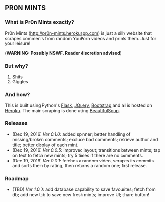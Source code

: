 ## PR0N MINTS


### What is Pr0n Mints exactly?

Pr0n Mints (http://pr0n-mints.herokuapp.com) is just a silly website that scrapes comments
from random YouPorn videos and prints them. Just for your leisure!

(**WARNING: Possibly NSWF. Reader discretion advised**)


### But why?

1. Shits
2. Giggles


### And how?

This is built using Python's [Flask](http://flask.pocoo.org/), [JQuery](https://jquery.com/), [Bootstrap](http://getbootstrap.com/)
and all is hosted on [Heroku](https://heroku.com).
The main scraping is done using [BeautifulSoup](https://www.crummy.com/software/BeautifulSoup/).

### Releases

- (Dec 19, 2016) *Ver 0.1.0*: added spinner; better handling of missing/broken comments; exclude bad comments; retrieve author and title; better display of each mint.
- (Dec 19, 2016) *Ver 0.0.5*: improved layout; transitions between mints; tap on text to fetch new mints; try 5 times if there are no comments.
- (Dec 19, 2016) *Ver 0.0.1*: fetches a random video, scrapes its commits and sorts them by rating, then returns a random one; first release.


### Roadmap

- (TBD) *Ver 1.0.0*: add database capability to save favourites; fetch from db; add new tab to save new fresh mints; improve UI; share button!
